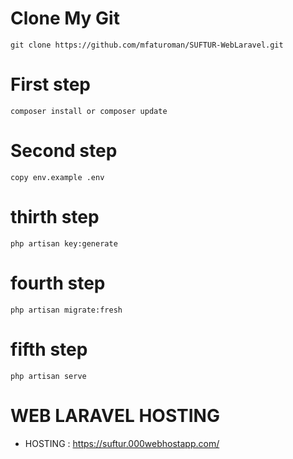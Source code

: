 # Clone My Git
    git clone https://github.com/mfaturoman/SUFTUR-WebLaravel.git

# First step 
    composer install or composer update
   
# Second step
    copy env.example .env
    
# thirth step
    php artisan key:generate 
    
# fourth step
    php artisan migrate:fresh 

# fifth step
    php artisan serve
    
# WEB LARAVEL HOSTING 
   * HOSTING : https://suftur.000webhostapp.com/
